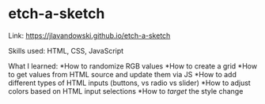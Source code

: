# etch-a-sketch

Link: https://jlavandowski.github.io/etch-a-sketch

Skills used: HTML, CSS, JavaScript

What I learned:
*How to randomize RGB values
*How to create a grid
*How to get values from HTML source and update them via JS
*How to add different types of HTML inputs (buttons, vs radio vs slider)
*How to adjust colors based on HTML input selections
*How to *target* the style change
